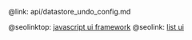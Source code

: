 @link: api/datastore_undo_config.md

@seolinktop: [javascript ui framework](https://webix.com)
@seolink: [list ui](https://webix.com/widget/list/)
